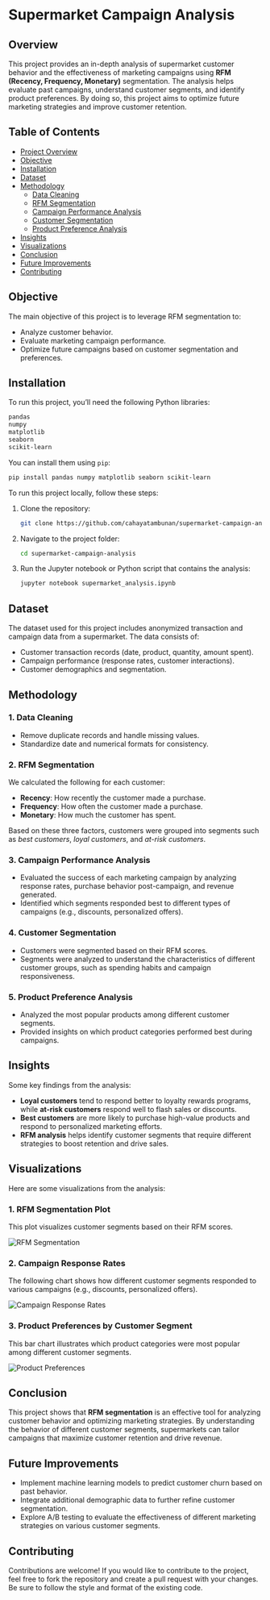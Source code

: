 # Supermarket Campaign Analysis

## Overview

This project provides an in-depth analysis of supermarket customer behavior and the effectiveness of marketing campaigns using **RFM (Recency, Frequency, Monetary)** segmentation. The analysis helps evaluate past campaigns, understand customer segments, and identify product preferences. By doing so, this project aims to optimize future marketing strategies and improve customer retention.

## Table of Contents

- [Project Overview](#overview)
- [Objective](#objective)
- [Installation](#installation)
- [Dataset](#dataset)
- [Methodology](#methodology)
  - [Data Cleaning](#data-cleaning)
  - [RFM Segmentation](#rfm-segmentation)
  - [Campaign Performance Analysis](#campaign-performance-analysis)
  - [Customer Segmentation](#customer-segmentation)
  - [Product Preference Analysis](#product-preference-analysis)
- [Insights](#insights)
- [Visualizations](#visualizations)
- [Conclusion](#conclusion)
- [Future Improvements](#future-improvements)
- [Contributing](#contributing)

## Objective

The main objective of this project is to leverage RFM segmentation to:

- Analyze customer behavior.
- Evaluate marketing campaign performance.
- Optimize future campaigns based on customer segmentation and preferences.

## Installation

To run this project, you’ll need the following Python libraries:

```bash
pandas
numpy
matplotlib
seaborn
scikit-learn
```

You can install them using `pip`:

```bash
pip install pandas numpy matplotlib seaborn scikit-learn
```

To run this project locally, follow these steps:

1. Clone the repository:

   ```bash
   git clone https://github.com/cahayatambunan/supermarket-campaign-analysis.git
   ```

2. Navigate to the project folder:

   ```bash
   cd supermarket-campaign-analysis
   ```

3. Run the Jupyter notebook or Python script that contains the analysis:

   ```bash
   jupyter notebook supermarket_analysis.ipynb
   ```


## Dataset

The dataset used for this project includes anonymized transaction and campaign data from a supermarket. The data consists of:

- Customer transaction records (date, product, quantity, amount spent).
- Campaign performance (response rates, customer interactions).
- Customer demographics and segmentation.

## Methodology

### 1. Data Cleaning
- Remove duplicate records and handle missing values.
- Standardize date and numerical formats for consistency.

### 2. RFM Segmentation
We calculated the following for each customer:
- **Recency**: How recently the customer made a purchase.
- **Frequency**: How often the customer made a purchase.
- **Monetary**: How much the customer has spent.

Based on these three factors, customers were grouped into segments such as *best customers*, *loyal customers*, and *at-risk customers*.

### 3. Campaign Performance Analysis
- Evaluated the success of each marketing campaign by analyzing response rates, purchase behavior post-campaign, and revenue generated.
- Identified which segments responded best to different types of campaigns (e.g., discounts, personalized offers).

### 4. Customer Segmentation
- Customers were segmented based on their RFM scores.
- Segments were analyzed to understand the characteristics of different customer groups, such as spending habits and campaign responsiveness.

### 5. Product Preference Analysis
- Analyzed the most popular products among different customer segments.
- Provided insights on which product categories performed best during campaigns.

## Insights

Some key findings from the analysis:
- **Loyal customers** tend to respond better to loyalty rewards programs, while **at-risk customers** respond well to flash sales or discounts.
- **Best customers** are more likely to purchase high-value products and respond to personalized marketing efforts.
- **RFM analysis** helps identify customer segments that require different strategies to boost retention and drive sales.

## Visualizations

Here are some visualizations from the analysis:

### 1. RFM Segmentation Plot
This plot visualizes customer segments based on their RFM scores.

![RFM Segmentation](plot_segment.png)

### 2. Campaign Response Rates
The following chart shows how different customer segments responded to various campaigns (e.g., discounts, personalized offers).

![Campaign Response Rates](response_rate.png)

### 3. Product Preferences by Customer Segment
This bar chart illustrates which product categories were most popular among different customer segments.

![Product Preferences](product_preference.png)

## Conclusion

This project shows that **RFM segmentation** is an effective tool for analyzing customer behavior and optimizing marketing strategies. By understanding the behavior of different customer segments, supermarkets can tailor campaigns that maximize customer retention and drive revenue.

## Future Improvements

- Implement machine learning models to predict customer churn based on past behavior.
- Integrate additional demographic data to further refine customer segmentation.
- Explore A/B testing to evaluate the effectiveness of different marketing strategies on various customer segments.

## Contributing

Contributions are welcome! If you would like to contribute to the project, feel free to fork the repository and create a pull request with your changes. Be sure to follow the style and format of the existing code.
